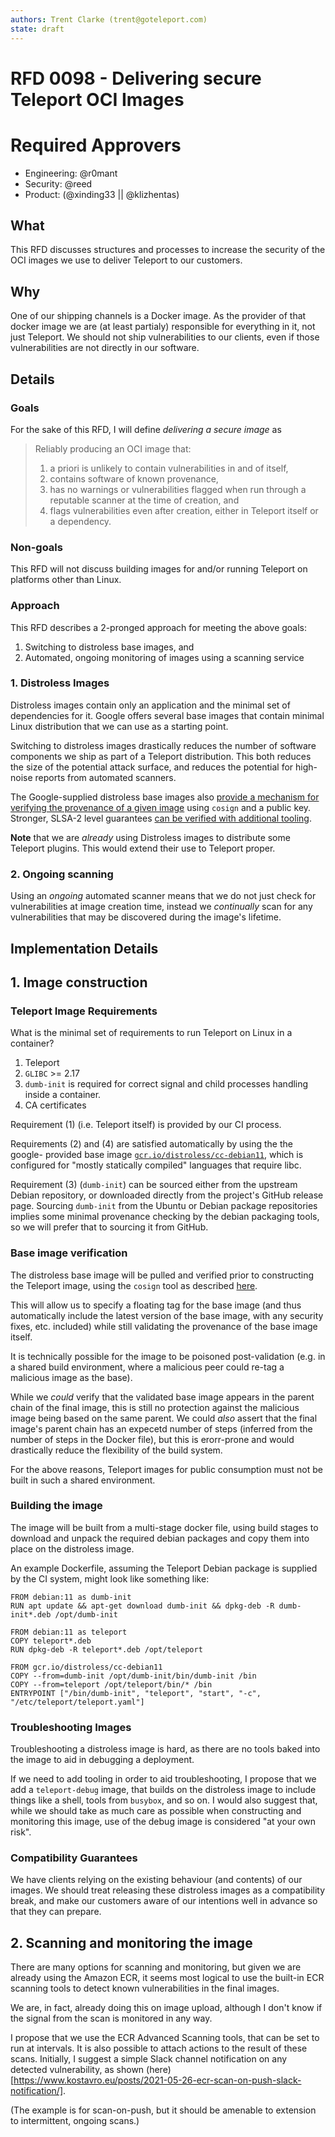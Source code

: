 ```yaml
---
authors: Trent Clarke (trent@goteleport.com)
state: draft
---
```


# RFD 0098 - Delivering secure Teleport OCI Images

# Required Approvers
* Engineering: @r0mant
* Security: @reed
* Product: (@xinding33 || @klizhentas)

## What

This RFD discusses structures and processes to increase the security of the OCI 
images we use to deliver Teleport to our customers.

## Why

One of our shipping channels is a Docker image. As the provider of that docker
image we are (at least partialy) responsible for everything in it, not just
Teleport. We should not ship vulnerabilities to our clients, even if those 
vulnerabilities are not directly in our software.

## Details

### Goals

For the sake of this RFD, I will define _delivering a secure image_ as 

> Reliably producing an OCI image that:
>
>
>  1. a priori is unlikely to contain vulnerabilities in and of itself, 
>  2. contains software of known provenance,
>  3. has no warnings or vulnerabilities flagged when run through a reputable 
>     scanner at the time of creation, and
>  4. flags vulnerabilities even after creation, either in Teleport itself or 
>     a dependency.

### Non-goals

This RFD will not discuss building images for and/or running Teleport on
platforms other than Linux.

### Approach

This RFD describes a 2-pronged approach for meeting the above goals:

   1. Switching to distroless base images, and 
   2. Automated, ongoing monitoring of images using a scanning service

### 1. Distroless Images

Distroless images contain only an application and the minimal set of
dependencies for it. Google offers several base images that contain minimal 
Linux distribution that we can use as a starting point.

Switching to distroless images drastically reduces the number of software components 
we ship as part of a Teleport distribution. This both reduces the size of the potential
attack surface, and reduces the potential for high-noise reports from automated
scanners. 

The Google-supplied distroless base images also [provide a mechanism for verifying the
provenance of a given image](https://github.com/GoogleContainerTools/distroless#how-do-i-verify-distroless-images) 
using `cosign` and a public key. Stronger, SLSA-2 level guarantees [can be verified with additional
tooling](https://security.googleblog.com/2021/09/distroless-builds-are-now-slsa-2.html). 

**Note** that we are _already_  using Distroless images to distribute some Teleport 
plugins. This would extend their use to Teleport proper.

### 2. Ongoing scanning

Using an _ongoing_ automated scanner means that we do not just check for 
vulnerabilities at image creation time, instead we _continually_ scan for any vulnerabilities 
that may be discovered during the image's lifetime.

## Implementation Details

## 1. Image construction

### Teleport Image Requirements

What is the minimal set of requirements to run Teleport on Linux in a container?

   1. Teleport
   2. `GLIBC` >= 2.17
   3. `dumb-init` is required for correct signal and child processes handling
      inside a container.
   4. CA certificates

Requirement (1) (i.e. Teleport itself) is provided by our CI process. 

Requirements (2) and (4) are satisfied automatically by using the the google-
provided base image [`gcr.io/distroless/cc-debian11`](https://github.com/GoogleContainerTools/distroless#what-images-are-available), which is configured for "mostly statically compiled" languages that require libc.

Requirement (3) (`dumb-init`) can be sourced either from the upstream Debian repository, or
downloaded directly from the project's GitHub release page. Sourcing `dumb-init` from the 
Ubuntu or Debian package repositories implies some minimal provenance checking by the debian
packaging tools, so we will prefer that to sourcing it from GitHub.

### Base image verification

The distroless base image will be pulled and verified prior to constructing the
Teleport image, using the `cosign` tool as described [here](https://github.com/GoogleContainerTools/distroless#how-do-i-verify-distroless-images).

This will allow us to specify a floating tag for the base image (and thus
automatically include the latest version of the base image, with any security
fixes, etc. included) while still validating the provenance of the base image
itself.

It is technically possible for the image to be poisoned post-validation (e.g.
in a shared build environment, where a malicious peer could re-tag a malicious
image as the base).

While we _could_ verify that the validated base image appears in the parent 
chain of the final image, this is still no protection against the malicious 
image being based on the same parent. We could _also_ assert that the final 
image's parent chain has an expecetd number of steps (inferred from the number
of steps in the Docker file), but this is erorr-prone and would drastically 
reduce the flexibility of the build system.

For the above reasons, Teleport images for public consumption must not be 
built in such a shared environment.

### Building the image

The image will be built from a multi-stage docker file, using build stages to download
and unpack the required debian packages and copy them into place on the distroless 
image. 

An example Dockerfile, assuming the Teleport Debian package is supplied by the 
CI system, might look like something like:

```Docker
FROM debian:11 as dumb-init
RUN apt update && apt-get download dumb-init && dpkg-deb -R dumb-init*.deb /opt/dumb-init

FROM debian:11 as teleport
COPY teleport*.deb
RUN dpkg-deb -R teleport*.deb /opt/teleport

FROM gcr.io/distroless/cc-debian11
COPY --from=dumb-init /opt/dumb-init/bin/dumb-init /bin
COPY --from=teleport /opt/teleport/bin/* /bin
ENTRYPOINT ["/bin/dumb-init", "teleport", "start", "-c", "/etc/teleport/teleport.yaml"]
```

### Troubleshooting Images

Troubleshooting a distroless image is hard, as there are no tools baked into
the image to aid in debugging a deployment.

If we need to add tooling in order to aid troubleshooting, I propose that we
add a `teleport-debug` image, that builds on the distroless image to include
things like a shell, tools from `busybox`, and so on. I would also suggest 
that, while we should take as much care as possible when constructing and 
monitoring this image, use of the debug image is considered "at your own risk".

### Compatibility Guarantees

We have clients relying on the existing behaviour (and contents) of our images. We
should treat releasing these distroless images as a compatibility break, and make 
our customers aware of our intentions well in advance so that they can prepare.

## 2. Scanning and monitoring the image

There are many options for scanning and monitoring, but given we are already using the
Amazon ECR, it seems most logical to use the built-in ECR scanning tools to detect
known vulnerabilities in the final images.

We are, in fact, already doing this on image upload, although I don't know if
the signal from the scan is monitored in any way.

I propose that we use the ECR Advanced Scanning tools, that can be set to run at
intervals. It is also possible to attach actions to the result of these scans.
Initially, I suggest a simple Slack channel notification on any detected
vulnerability, as shown (here)[https://www.kostavro.eu/posts/2021-05-26-ecr-scan-on-push-slack-notification/]. 

(The example is for scan-on-push, but it should be amenable to extension to 
intermittent, ongoing scans.)
